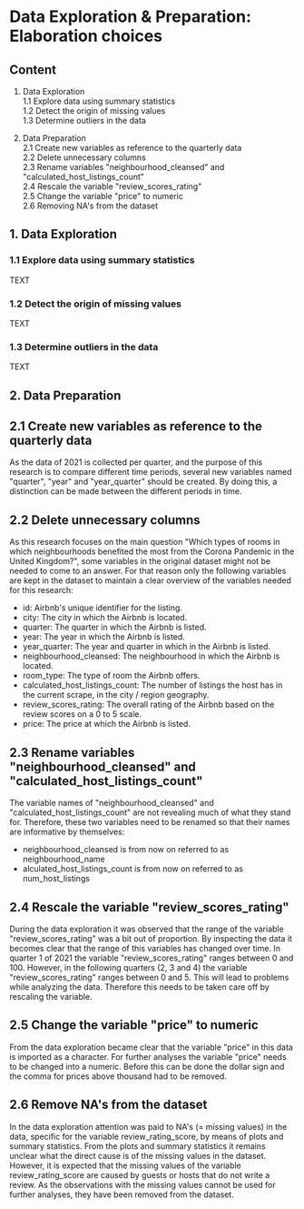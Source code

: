# Data Exploration & Preparation: Elaboration choices 
## Content 
1. Data Exploration  
1.1 Explore data using summary statistics  
1.2 Detect the origin of missing values  
1.3 Determine outliers in the data  

2. Data Preparation  
2.1 Create new variables as reference to the quarterly data  
2.2 Delete unnecessary columns  
2.3 Rename variables "neighbourhood_cleansed" and "calculated_host_listings_count"  
2.4 Rescale the variable "review_scores_rating"  
2.5 Change the variable "price" to numeric  
2.6 Removing NA's from the dataset  

## 1. Data Exploration
### 1.1 Explore data using summary statistics
TEXT

### 1.2 Detect the origin of missing values
TEXT

### 1.3 Determine outliers in the data
TEXT

## 2. Data Preparation
## 2.1 Create new variables as reference to the quarterly data
As the data of 2021 is collected per quarter, and the purpose of this research is to compare different time periods, several new variables named "quarter", "year" and "year_quarter" should be created. By doing this, a distinction can be made between the different periods in time. 

## 2.2 Delete unnecessary columns
As this research focuses on the main question "Which types of rooms in which neighbourhoods benefited the most from the Corona Pandemic in the United Kingdom?", some variables in the original dataset might not be needed to come to an answer. For that reason only the following variables are kept in the dataset to maintain a clear overview of the variables needed for this research:
* id: Airbnb's unique identifier for the listing.
* city: The city in which the Airbnb is located. 
* quarter: The quarter in which the Airbnb is listed.
* year: The year in which the Airbnb is listed. 
* year_quarter: The year and quarter in which in the Airbnb is listed.  
* neighbourhood_cleansed: The neighbourhood in which the Airbnb is located. 
* room_type: The type of room the Airbnb offers. 
* calculated_host_listings_count: The number of listings the host has in the current scrape, in the city / region geography. 
* review_scores_rating: The overall rating of the Airbnb based on the review scores on a 0 to 5 scale.
* price: The price at which the Airbnb is listed.

## 2.3 Rename variables "neighbourhood_cleansed" and "calculated_host_listings_count"
The variable names of "neighbourhood_cleansed" and "calculated_host_listings_count" are not revealing much of what they stand for. Therefore, these two variables need to be renamed so that their names are informative by themselves:
* neighbourhood_cleansed is from now on referred to as neighbourhood_name
* alculated_host_listings_count is from now on referred to as num_host_listings

## 2.4 Rescale the variable "review_scores_rating"
During the data exploration it was observed that the range of the variable "review_scores_rating" was a bit out of proportion. By inspecting the data it becomes clear that the range of this variables has changed over time. In quarter 1 of 2021 the variable "review_scores_rating" ranges between 0 and 100. However, in the following quarters (2, 3 and 4) the variable "review_scores_rating" ranges between 0 and 5. This will lead to problems while analyzing the data. Therefore this needs to be taken care off by rescaling the variable.

## 2.5 Change the variable "price" to numeric
From the data exploration became clear that the variable "price" in this data is imported as a character. For further analyses the variable "price" needs to be changed into a numeric. Before this can be done the dollar sign and the comma for prices above thousand had to be removed. 

## 2.6 Remove NA's from the dataset
In the data exploration attention was paid to NA's (= missing values) in the data, specific for the variable review_rating_score, by means of plots and summary statistics. From the plots and summary statistics it remains unclear what the direct cause is of the missing values in the dataset. However, it is expected that the missing values of the variable review_rating_score are caused by guests or hosts that do not write a review. As the observations with the missing values cannot be used for further analyses, they have been removed from the dataset. 
